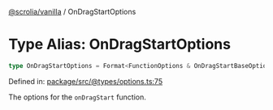 [@scrolia/vanilla](../README.md) / OnDragStartOptions

# Type Alias: OnDragStartOptions

```ts
type OnDragStartOptions = Format<FunctionOptions & OnDragStartBaseOptions>;
```

Defined in: [package/src/@types/options.ts:75](https://github.com/scrolia/vanilla/blob/d5b9981d7613b9946bfacdcfeac4dfdbcb0dbf18/package/src/@types/options.ts#L75)

The options for the `onDragStart` function.
